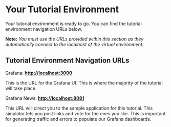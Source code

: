 
# Your Tutorial Environment

Your tutorial environment is ready to go. You can find the tutorial environment navigation URLs below.

**Note:** *You must use the URLs provided within this section as they automatically connect to the localhost of the virtual environment.*

## Tutorial Environment Navigation URLs

Grafana: **[http://localhost:3000]({{TRAFFIC_HOST1_3000}})**

This is the URL for the Grafana UI. This is where the majority of the tutorial will take place.

Grafana News: **[http://localhost:8081]({{TRAFFIC_HOST1_8081}})**

This URL will direct you to the sample application for this tutorial. This simulator lets you post links and vote for the ones you like. This is important for generating traffic and errors to populate our Grafana dashboards.
